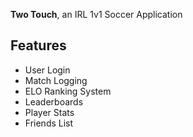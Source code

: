**Two Touch**, an IRL 1v1 Soccer Application

## Features
- User Login
- Match Logging
- ELO Ranking System
- Leaderboards
- Player Stats
- Friends List
